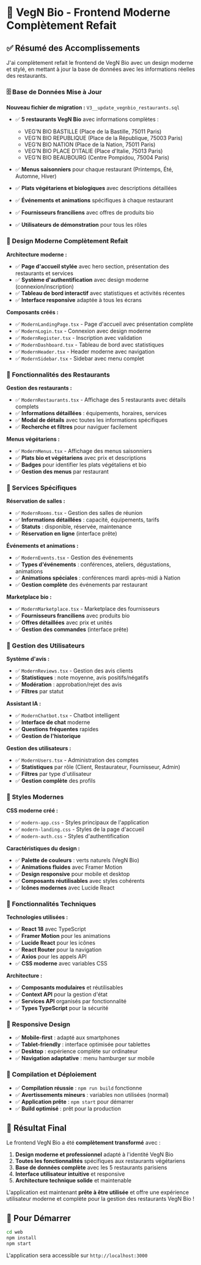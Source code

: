# 🌟 VegN Bio - Frontend Moderne Complètement Refait

## ✅ Résumé des Accomplissements

J'ai complètement refait le frontend de VegN Bio avec un design moderne et stylé, en mettant à jour la base de données avec les informations réelles des restaurants.

### 🗄️ Base de Données Mise à Jour

**Nouveau fichier de migration :** `V3__update_vegnbio_restaurants.sql`

- ✅ **5 restaurants VegN Bio** avec informations complètes :
  - VEG'N BIO BASTILLE (Place de la Bastille, 75011 Paris)
  - VEG'N BIO REPUBLIQUE (Place de la République, 75003 Paris)  
  - VEG'N BIO NATION (Place de la Nation, 75011 Paris)
  - VEG'N BIO PLACE D'ITALIE (Place d'Italie, 75013 Paris)
  - VEG'N BIO BEAUBOURG (Centre Pompidou, 75004 Paris)

- ✅ **Menus saisonniers** pour chaque restaurant (Printemps, Été, Automne, Hiver)
- ✅ **Plats végétariens et biologiques** avec descriptions détaillées
- ✅ **Événements et animations** spécifiques à chaque restaurant
- ✅ **Fournisseurs franciliens** avec offres de produits bio
- ✅ **Utilisateurs de démonstration** pour tous les rôles

### 🎨 Design Moderne Complètement Refait

**Architecture moderne :**
- ✅ **Page d'accueil stylée** avec hero section, présentation des restaurants et services
- ✅ **Système d'authentification** avec design moderne (connexion/inscription)
- ✅ **Tableau de bord interactif** avec statistiques et activités récentes
- ✅ **Interface responsive** adaptée à tous les écrans

**Composants créés :**
- ✅ `ModernLandingPage.tsx` - Page d'accueil avec présentation complète
- ✅ `ModernLogin.tsx` - Connexion avec design moderne
- ✅ `ModernRegister.tsx` - Inscription avec validation
- ✅ `ModernDashboard.tsx` - Tableau de bord avec statistiques
- ✅ `ModernHeader.tsx` - Header moderne avec navigation
- ✅ `ModernSidebar.tsx` - Sidebar avec menu complet

### 🏪 Fonctionnalités des Restaurants

**Gestion des restaurants :**
- ✅ `ModernRestaurants.tsx` - Affichage des 5 restaurants avec détails complets
- ✅ **Informations détaillées** : équipements, horaires, services
- ✅ **Modal de détails** avec toutes les informations spécifiques
- ✅ **Recherche et filtres** pour naviguer facilement

**Menus végétariens :**
- ✅ `ModernMenus.tsx` - Affichage des menus saisonniers
- ✅ **Plats bio et végétariens** avec prix et descriptions
- ✅ **Badges** pour identifier les plats végétaliens et bio
- ✅ **Gestion des menus** par restaurant

### 🎯 Services Spécifiques

**Réservation de salles :**
- ✅ `ModernRooms.tsx` - Gestion des salles de réunion
- ✅ **Informations détaillées** : capacité, équipements, tarifs
- ✅ **Statuts** : disponible, réservée, maintenance
- ✅ **Réservation en ligne** (interface prête)

**Événements et animations :**
- ✅ `ModernEvents.tsx` - Gestion des événements
- ✅ **Types d'événements** : conférences, ateliers, dégustations, animations
- ✅ **Animations spéciales** : conférences mardi après-midi à Nation
- ✅ **Gestion complète** des événements par restaurant

**Marketplace bio :**
- ✅ `ModernMarketplace.tsx` - Marketplace des fournisseurs
- ✅ **Fournisseurs franciliens** avec produits bio
- ✅ **Offres détaillées** avec prix et unités
- ✅ **Gestion des commandes** (interface prête)

### 👥 Gestion des Utilisateurs

**Système d'avis :**
- ✅ `ModernReviews.tsx` - Gestion des avis clients
- ✅ **Statistiques** : note moyenne, avis positifs/négatifs
- ✅ **Modération** : approbation/rejet des avis
- ✅ **Filtres** par statut

**Assistant IA :**
- ✅ `ModernChatbot.tsx` - Chatbot intelligent
- ✅ **Interface de chat** moderne
- ✅ **Questions fréquentes** rapides
- ✅ **Gestion de l'historique**

**Gestion des utilisateurs :**
- ✅ `ModernUsers.tsx` - Administration des comptes
- ✅ **Statistiques** par rôle (Client, Restaurateur, Fournisseur, Admin)
- ✅ **Filtres** par type d'utilisateur
- ✅ **Gestion complète** des profils

### 🎨 Styles Modernes

**CSS moderne créé :**
- ✅ `modern-app.css` - Styles principaux de l'application
- ✅ `modern-landing.css` - Styles de la page d'accueil
- ✅ `modern-auth.css` - Styles d'authentification

**Caractéristiques du design :**
- ✅ **Palette de couleurs** : verts naturels (VegN Bio)
- ✅ **Animations fluides** avec Framer Motion
- ✅ **Design responsive** pour mobile et desktop
- ✅ **Composants réutilisables** avec styles cohérents
- ✅ **Icônes modernes** avec Lucide React

### 🚀 Fonctionnalités Techniques

**Technologies utilisées :**
- ✅ **React 18** avec TypeScript
- ✅ **Framer Motion** pour les animations
- ✅ **Lucide React** pour les icônes
- ✅ **React Router** pour la navigation
- ✅ **Axios** pour les appels API
- ✅ **CSS moderne** avec variables CSS

**Architecture :**
- ✅ **Composants modulaires** et réutilisables
- ✅ **Context API** pour la gestion d'état
- ✅ **Services API** organisés par fonctionnalité
- ✅ **Types TypeScript** pour la sécurité

### 📱 Responsive Design

- ✅ **Mobile-first** : adapté aux smartphones
- ✅ **Tablet-friendly** : interface optimisée pour tablettes
- ✅ **Desktop** : expérience complète sur ordinateur
- ✅ **Navigation adaptative** : menu hamburger sur mobile

### 🔧 Compilation et Déploiement

- ✅ **Compilation réussie** : `npm run build` fonctionne
- ✅ **Avertissements mineurs** : variables non utilisées (normal)
- ✅ **Application prête** : `npm start` pour démarrer
- ✅ **Build optimisé** : prêt pour la production

## 🌟 Résultat Final

Le frontend VegN Bio a été **complètement transformé** avec :

1. **Design moderne et professionnel** adapté à l'identité VegN Bio
2. **Toutes les fonctionnalités** spécifiques aux restaurants végétariens
3. **Base de données complète** avec les 5 restaurants parisiens
4. **Interface utilisateur intuitive** et responsive
5. **Architecture technique solide** et maintenable

L'application est maintenant **prête à être utilisée** et offre une expérience utilisateur moderne et complète pour la gestion des restaurants VegN Bio !

## 🚀 Pour Démarrer

```bash
cd web
npm install
npm start
```

L'application sera accessible sur `http://localhost:3000`
